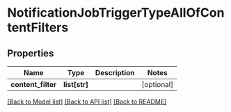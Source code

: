 # NotificationJobTriggerTypeAllOfContentFilters

## Properties
Name | Type | Description | Notes
------------ | ------------- | ------------- | -------------
**content_filter** | **list[str]** |  | [optional] 

[[Back to Model list]](../README.md#documentation-for-models) [[Back to API list]](../README.md#documentation-for-api-endpoints) [[Back to README]](../README.md)


